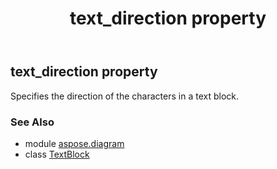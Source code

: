 ﻿---
title: text_direction property
second_title: Aspose.Diagram for Python via .NET API References
description: 
type: docs
weight: 100
url: /python-net/aspose.diagram/textblock/text_direction/
is_root: false
---

## text_direction property


Specifies the direction of the characters in a text block.

### See Also
* module [aspose.diagram](../../)
* class [TextBlock](/diagram/python-net/aspose.diagram/textblock)
